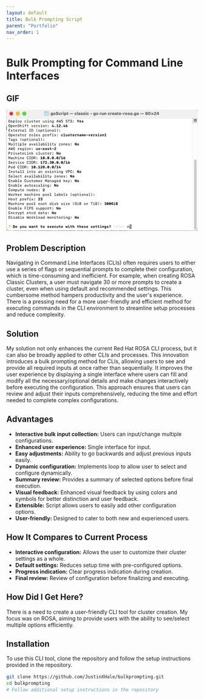 ```yaml
---
layout: default
title: Bulk Prompting Script
parent: "Portfolio"
nav_order: 1
---
```


# Bulk Prompting for Command Line Interfaces

## GIF
![Bulk Prompting Demo Gif](/portfolio/bulk-prompting-script/assets/july31-readme-gif.gif)

## Problem Description

Navigating in Command Line Interfaces (CLIs) often requires users to either use a series of flags or sequential prompts to complete their configuration, which is time-consuming and inefficient. For example, when creating ROSA Classic Clusters, a user must navigate 30 or more prompts to create a cluster, even when using default and recommended settings. This cumbersome method hampers productivity and the user's experience. There is a pressing need for a more user-friendly and efficient method for executing commands in the CLI environment to streamline setup processes and reduce complexity.

## Solution

My solution not only enhances the current Red Hat ROSA CLI process, but it can also be broadly applied to other CLIs and processes. This innovation introduces a bulk prompting method for CLIs, allowing users to see and provide all required inputs at once rather than sequentially. It improves the user experience by displaying a single interface where users can fill and modify all the necessary/optional details and make changes interactively before executing the configuration. This approach ensures that users can review and adjust their inputs comprehensively, reducing the time and effort needed to complete complex configurations.

## Advantages

- **Interactive bulk input collection:** Users can input/change multiple configurations.
- **Enhanced user experience:** Single interface for input.
- **Easy adjustments:** Ability to go backwards and adjust previous inputs easily.
- **Dynamic configuration:** Implements loop to allow user to select and configure dynamically.
- **Summary review:** Provides a summary of selected options before final execution.
- **Visual feedback:** Enhanced visual feedback by using colors and symbols for better distinction and user feedback.
- **Extensible:** Script allows users to easily add other configuration options.
- **User-friendly:** Designed to cater to both new and experienced users.

## How It Compares to Current Process

- **Interactive configuration:** Allows the user to customize their cluster settings as a whole.
- **Default settings:** Reduces setup time with pre-configured options.
- **Progress indication:** Clear progress indication during creation.
- **Final review:** Review of configuration before finalizing and executing.

## How Did I Get Here?

There is a need to create a user-friendly CLI tool for cluster creation. My focus was on ROSA, aiming to provide users with the ability to see/select multiple options efficiently.

## Installation

To use this CLI tool, clone the repository and follow the setup instructions provided in the repository.

```bash
git clone https://github.com/JustinXHale/bulkprompting.git
cd bulkprompting
# Follow additional setup instructions in the repository
